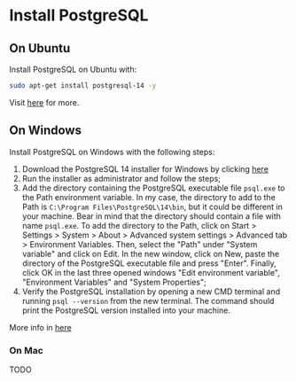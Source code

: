 
# Install PostgreSQL

## On Ubuntu

Install PostgreSQL on Ubuntu with:
```bash
sudo apt-get install postgresql-14 -y
```
Visit [here](https://www.postgresql.org/download/linux/ubuntu/) for more.

## On Windows

Install PostgreSQL on Windows with the following steps:

1. Download the PostgreSQL 14 installer for Windows by clicking
   [here](https://www.enterprisedb.com/downloads/postgres-postgresql-downloads)
2. Run the installer as administrator and follow the steps;
3. Add the directory containing the PostgreSQL executable file `psql.exe` to the Path environment variable. In my case,
   the directory to add to the Path is `C:\Program Files\PostgreSQL\14\bin`, but it could be different in your machine.
   Bear in mind that the directory should contain a file with name `psql.exe`. To add the directory to the Path, click
   on Start > Settings > System > About > Advanced system settings > Advanced tab > Environment Variables. Then, select 
   the "Path" under "System variable" and click on Edit. In the new window, click on New, paste the directory of the
   PostgreSQL executable file and press "Enter". Finally, click OK in the last three opened windows "Edit environment
   variable", "Environment Variables" and "System Properties";
4. Verify the PostgreSQL installation by opening a new CMD terminal and running `psql --version` from the new terminal.
   The command should print the PostgreSQL version installed into your machine.

More info in [here](https://medium.com/@itayperry91/get-started-with-postgresql-on-windows-a-juniors-life-4adfa6dd10e) 

### On Mac
TODO
